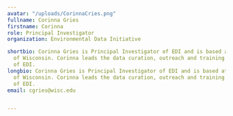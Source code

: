 ```yaml
---
avatar: "/uploads/CorinnaCries.png"
fullname: Corinna Gries
firstname: Corinna
role: Principal Investigator
organization: Environmental Data Initiative

shortbio: Corinna Gries is Principal Investigator of EDI and is based at the University
  of Wisconsin. Corinna leads the data curation, outreach and training activities
  of EDI.
longbio: Corinna Gries is Principal Investigator of EDI and is based at the University
  of Wisconsin. Corinna leads the data curation, outreach and training activities
  of EDI.
email: cgries@wisc.edu


---
```

